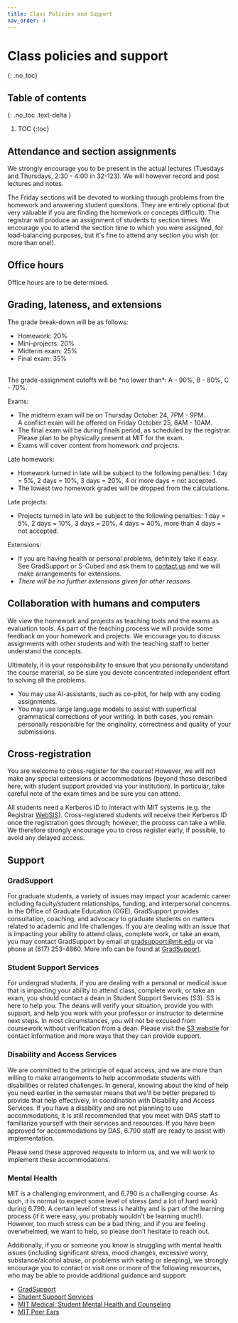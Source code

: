 ```yaml
---
title: Class Policies and Support
nav_order: 4
---
```


# Class policies and support

{: .no_toc}

## Table of contents
{: .no_toc .text-delta }

1. TOC
{:toc}

## Attendance and section assignments

We strongly encourage you to be present in the actual lectures (Tuesdays and Thursdays, 2:30 - 4:00 in 32-123). We will however record and post lectures and notes.

The Friday sections will be devoted to working through problems from the homework and answering student quesitons. They are entirely optional (but very valuable if you are finding the homework or concepts difficult). The registrar will produce an assignment of students to section times.  We encourage you to attend the section time to which you were assigned, for load-balancing purposes, but it's fine to attend any section you wish (or more than one!).

## Office hours

Office hours are to be determined.

## Grading, lateness, and extensions 

The grade break-down will be as follows:
- Homework: 20%
- Mini-projects: 20%
- Midterm exam: 25%
- Final exam: 35%
<br>
The grade-assignment cutoffs will be *no lower than*: A - 90%, B - 80%, C - 70%. 

Exams:
- The midterm exam will be on Thursday October 24, 7PM - 9PM. <br>
A conflict exam will be offered on Friday October 25, 8AM - 10AM.
- The final exam will be during finals period, as scheduled by the registrar. Please plan to be physically present at MIT for the exam.
- Exams will cover content from homework *and* projects.

Late homework:
- Homework turned in late will be subject to the following penalties: 1 day = 5%, 2 days = 10%, 3 days = 20%, 4 or more days = not accepted.
- The lowest two homework grades will be dropped from the calculations.

Late projects:
- Projects turned in late will be subject to the following penalties: 1 day = 5%, 2 days = 10%, 3 days = 20%, 4 days = 40%, more than 4 days = not accepted. 

Extensions:
- If you are having health or personal problems, definitely take it easy.  See GradSupport or S-Cubed and ask them to [contact us](mailto:lpk@mit.edu) and we will make arrangements for extensions. 
- *There will be no further extensions given for other reasons*

## Collaboration with humans and computers

We view the homework and projects as teaching tools and the exams as
evaluation tools. As part of the teaching process we will provide some
feedback on your homework and projects.  We encourage you to discuss
assignments with other students and with the teaching staff to better
understand the concepts.

Ultimately, it is your responsibility to ensure that you personally understand the course material, so be sure you devote concentrated independent effort to solving all the problems.

- You may use AI-assistants, such as co-pilot, for help with any coding assignments.  
- You may use large language models to assist with superficial grammatical corrections of your writing.
In both cases, you remain personally responsible for the originality, correctness and quality of your submissions. 

## Cross-registration

You are welcome to cross-register for the course! However, we will not make any special extensions or accommodations (beyond those described here, with student support provided via your institution). In particular, take careful note of the exam times and be sure you can attend.

All students need a Kerberos ID to interact with MIT systems (e.g. the Registrar [WebSIS](https://student.mit.edu)). Cross-registered students will receive their Kerberos ID once the registration goes through; however, the process can take a while. We therefore strongly encourage you to cross register early, if possible, to avoid any delayed access. 

## Support

### GradSupport

For graduate students, a variety of issues may impact your academic career including faculty/student relationships, funding, and interpersonal concerns. In the Office of Graduate Education (OGE), GradSupport provides consultation, coaching, and advocacy to graduate students on matters related to academic and life challenges. If you are dealing with an issue that is impacting your ability to attend class, complete work, or take an exam, you may contact GradSupport by email at <a href="mailto:gradsupport@mit.edu">gradsupport@mit.edu</a>
or via phone at (617) 253-4860. More info can be found at [GradSupport](https://oge.mit.edu/development/gradsupport/).

### Student Support Services
For undergrad students, if you are dealing with a personal or medical issue that is impacting your ability to attend class, complete work, or take an exam, you should contact a dean in Student Support Services (S3). S3 is here to help you. The deans will verify your situation, provide you with support, and help you work with your professor or instructor to determine next steps. In most circumstances, you will not be excused from coursework without verification from a dean. Please visit the [S3 website](https://studentlife.mit.edu/s3) for contact information and more ways that they can provide support.


### Disability and Access Services
We are committed to the principle of equal access, and we are more
than willing to make arrangements to help accommodate students with
disabilities or related challenges. In general, knowing about the kind
of help you need earlier in the semester means that we'll be better
prepared to provide that help effectively, in coordination
with Disability and Access Services.
If you have a disability and are not planning to use accommodations,
it is still recommended that you meet with DAS staff to familiarize
yourself with their services and resources. If you have been approved
for accommodations by DAS, 6.790 staff are ready to assist with
implementation. 

Please send these approved requests
to inform us, and we will work to implement these accommodations.

### Mental Health
MIT is a challenging environment, and 6.790 is a challenging course.  As such,
it is normal to expect some level of stress (and a lot of hard work) during
6.790.  A certain level of stress is healthy and is part of the learning
process (if it were easy, you probably wouldn't be learning much!).  However,
too much stress can be a bad thing, and if you are feeling overwhelmed, we want
to help, so please don't hesitate to reach out.

Additionally, if you or someone you know is struggling with mental health
issues (including significant stress, mood changes, excessive worry,
substance/alcohol abuse, or problems with eating or sleeping), we strongly
encourage you to contact or visit one or more of the following resources, who
may be able to provide additional guidance and support:

* [GradSupport](https://oge.mit.edu/development/gradsupport/)
* [Student Support Services](https://studentlife.mit.edu/s3)
* [MIT Medical: Student Mental Health and Counseling](https://medical.mit.edu/services/mental-health-counseling)
* [MIT Peer Ears](https://peerears.mit.edu/)

